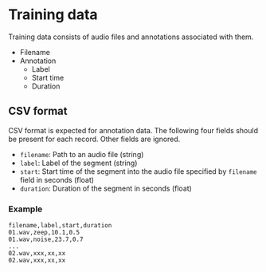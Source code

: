 # Training data

Training data consists of audio files and annotations associated with them.

* Filename
* Annotation
  * Label
  * Start time
  * Duration

## CSV format

CSV format is expected for annotation data. The following four fields should be present for each record. Other fields are ignored.

* `filename`: Path to an audio file (string)
* `label`: Label of the segment (string)
* `start`: Start time of the segment into the audio file specified by `filename` field in seconds (float)
* `duration`: Duration of the segment in seconds (float)

### Example
```
filename,label,start,duration
01.wav,zeep,10.1,0.5
01.wav,noise,23.7,0.7
...
02.wav,xxx,xx,xx
02.wav,xxx,xx,xx
```
